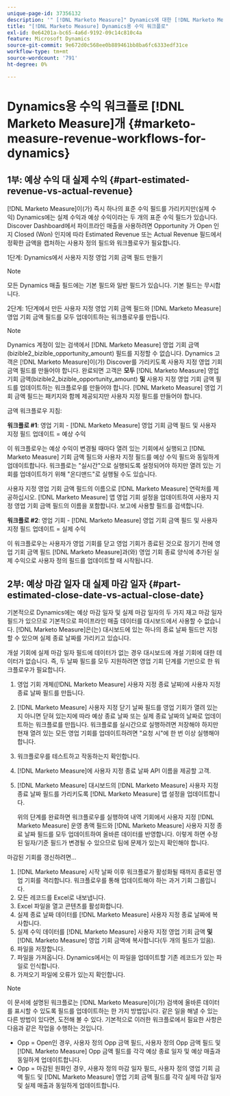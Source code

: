 ```yaml
---
unique-page-id: 37356132
description: '" [!DNL Marketo Measure]" Dynamics에 대한 [!DNL Marketo Measure] 수익 워크플로"'
title: "[!DNL Marketo Measure] Dynamics용 수익 워크플로"
exl-id: 0e64201a-bc65-4a6d-9192-09c14c810c4a
feature: Microsoft Dynamics
source-git-commit: 9e672d0c568ee0b889461bb8ba6fc6333edf31ce
workflow-type: tm+mt
source-wordcount: '791'
ht-degree: 0%

---
```


# Dynamics용 수익 워크플로 [!DNL Marketo Measure]개 {#marketo-measure-revenue-workflows-for-dynamics}

## 1부: 예상 수익 대 실제 수익 {#part-estimated-revenue-vs-actual-revenue}

[!DNL Marketo Measure]이(가) 즉시 하나의 표준 수익 필드를 가리키지만(실제 수익) Dynamics에는 실제 수익과 예상 수익이라는 두 개의 표준 수익 필드가 있습니다. Discover Dashboard에서 파이프라인 매출을 사용하려면 Opportunity 가 Open 인지 Closed (Won) 인지에 따라 Estimated Revenue 또는 Actual Revenue 필드에서 정확한 금액을 캡처하는 사용자 정의 필드와 워크플로우가 필요합니다.

1단계: Dynamics에서 사용자 지정 영업 기회 금액 필드 만들기

>[!NOTE]
>
>모든 Dynamics 매출 필드에는 기본 필드와 일반 필드가 있습니다. 기본 필드는 무시합니다.

2단계: 1단계에서 만든 사용자 지정 영업 기회 금액 필드와 [!DNL Marketo Measure] 영업 기회 금액 필드를 모두 업데이트하는 워크플로우를 만듭니다.

>[!NOTE]
>
>Dynamics 계정이 있는 검색에서 [!DNL Marketo Measure] 영업 기회 금액(bizible2_bizible_opportunity_amount) 필드를 지정할 수 없습니다. Dynamics 고객은 [!DNL Marketo Measure]이(가) Discover를 가리키도록 사용자 지정 영업 기회 금액 필드를 만들어야 합니다. 완료되면 고객은 **모두** [!DNL Marketo Measure] 영업 기회 금액(bizible2_bizible_opportunity_amount) **및** 사용자 지정 영업 기회 금액 필드를 업데이트하는 워크플로우를 만들어야 합니다. [!DNL Marketo Measure] 영업 기회 금액 필드는 패키지와 함께 제공되지만 사용자 지정 필드를 만들어야 합니다.

금액 워크플로우 지침:

**워크플로 #1**: 영업 기회 - [!DNL Marketo Measure] 영업 기회 금액 필드 및 사용자 지정 필드 업데이트 = 예상 수익

이 워크플로우는 예상 수익이 변경될 때마다 열려 있는 기회에서 실행되고 [!DNL Marketo Measure] 기회 금액 필드와 사용자 지정 필드를 예상 수익 필드와 동일하게 업데이트합니다. 워크플로는 &quot;실시간&quot;으로 실행되도록 설정되어야 하지만 열려 있는 기회를 업데이트하기 위해 &quot;온디맨드&quot;로 실행될 수도 있습니다.

사용자 지정 영업 기회 금액 필드의 이름으로 [!DNL Marketo Measure] 연락처를 제공하십시오. [!DNL Marketo Measure] 앱 영업 기회 설정을 업데이트하여 사용자 지정 영업 기회 금액 필드의 이름을 포함합니다. 보고에 사용할 필드를 검색합니다.

**워크플로 #2**: 영업 기회 - [!DNL Marketo Measure] 영업 기회 금액 필드 및 사용자 지정 필드 업데이트 = 실제 수익

이 워크플로우는 사용자가 영업 기회를 닫고 영업 기회가 종료된 것으로 잠기기 전에 영업 기회 금액 필드 [!DNL Marketo Measure]과(와) 영업 기회 종료 양식에 추가된 실제 수익으로 사용자 정의 필드를 업데이트할 때 시작됩니다.

## 2부: 예상 마감 일자 대 실제 마감 일자 {#part-estimated-close-date-vs-actual-close-date}

기본적으로 Dynamics에는 예상 마감 일자 및 실제 마감 일자의 두 가지 재고 마감 일자 필드가 있으므로 기본적으로 파이프라인 매출 데이터를 대시보드에서 사용할 수 없습니다. [!DNL Marketo Measure]은(는) 대시보드에 있는 하나의 종료 날짜 필드만 지정할 수 있으며 실제 종료 날짜를 가리키고 있습니다.

개설 기회에 실제 마감 일자 필드에 데이터가 없는 경우 대시보드에 개설 기회에 대한 데이터가 없습니다. 즉, 두 날짜 필드를 모두 지원하려면 영업 기회 단계를 기반으로 한 워크플로우가 필요합니다.

1. 영업 기회 개체([!DNL Marketo Measure] 사용자 지정 종료 날짜)에 사용자 지정 종료 날짜 필드를 만듭니다.
1. [!DNL Marketo Measure] 사용자 지정 닫기 날짜 필드를 영업 기회가 열려 있는지 아니면 닫혀 있는지에 따라 예상 종료 날짜 또는 실제 종료 날짜의 날짜로 업데이트하는 워크플로를 만듭니다. 워크플로를 실시간으로 실행하려면 저장해야 하지만 현재 열려 있는 모든 영업 기회를 업데이트하려면 &quot;요청 시&quot;에 한 번 이상 실행해야 합니다.
1. 워크플로우를 테스트하고 작동하는지 확인합니다.
1. [!DNL Marketo Measure]에 사용자 지정 종료 날짜 API 이름을 제공할 고객.
1. [!DNL Marketo Measure] 대시보드의 [!DNL Marketo Measure] 사용자 지정 종료 날짜 필드를 가리키도록 [!DNL Marketo Measure] 앱 설정을 업데이트합니다.

   위의 단계를 완료하면 워크플로우를 실행하여 내역 기회에서 사용자 지정 [!DNL Marketo Measure] 운영 총액 필드와 [!DNL Marketo Measure] 사용자 지정 종료 날짜 필드를 모두 업데이트하여 올바른 데이터를 반영합니다. 이렇게 하면 수정된 일자/기준 필드가 변경될 수 있으므로 팀에 문제가 있는지 확인해야 합니다.

마감된 기회를 갱신하려면...

1. [!DNL Marketo Measure] 시작 날짜 이후 워크플로가 활성화될 때까지 종료된 영업 기회를 격리합니다. 워크플로우를 통해 업데이트해야 하는 과거 기회 그룹입니다.
1. 모든 레코드를 Excel로 내보냅니다.
1. Excel 파일을 열고 콘텐츠를 활성화합니다.
1. 실제 종료 날짜 데이터를 [!DNL Marketo Measure] 사용자 지정 종료 날짜에 복사합니다.
1. 실제 수익 데이터를 [!DNL Marketo Measure] 사용자 지정 영업 기회 금액 **및** [!DNL Marketo Measure] 영업 기회 금액에 복사합니다(두 개의 필드가 있음).
1. 파일을 저장합니다.
1. 파일을 가져옵니다. Dynamics에서는 이 파일을 업데이트할 기존 레코드가 있는 파일로 인식합니다.
1. 가져오기 파일에 오류가 있는지 확인합니다.

>[!NOTE]
>
>이 문서에 설명된 워크플로는 [!DNL Marketo Measure]이(가) 검색에 올바른 데이터를 표시할 수 있도록 필드를 업데이트하는 한 가지 방법입니다. 같은 일을 해낼 수 있는 다른 방법이 있다면, 도전해 볼 수 있다. 기본적으로 이러한 워크플로에서 필요한 사항은 다음과 같은 작업을 수행하는 것입니다.
>
> * Opp = Open인 경우, 사용자 정의 Opp 금액 필드, 사용자 정의 Opp 금액 필드 및 [!DNL Marketo Measure] Opp 금액 필드를 각각 예상 종료 일자 및 예상 매출과 동일하게 업데이트합니다.
> * Opp = 마감된 원화인 경우, 사용자 정의 마감 일자 필드, 사용자 정의 영업 기회 금액 필드 및 [!DNL Marketo Measure] 영업 기회 금액 필드를 각각 실제 마감 일자 및 실제 매출과 동일하게 업데이트합니다.
